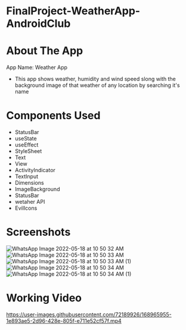 # FinalProject-WeatherApp-AndroidClub

# About The App
App Name: Weather App

* This app shows weather, humidity and wind speed slong with the background image of that weather of any location by searching it's name

# Components Used
* StatusBar
* useState
* useEffect
* StyleSheet
* Text
* View
* ActivityIndicator
* TextInput
* Dimensions
* ImageBackground
* StatusBar
* wetaher API
* EvilIcons

# Screenshots
![WhatsApp Image 2022-05-18 at 10 50 32 AM](https://user-images.githubusercontent.com/72189926/168963187-92c133c7-b0db-409d-a791-d6177b7ce2ce.jpeg)
![WhatsApp Image 2022-05-18 at 10 50 33 AM](https://user-images.githubusercontent.com/72189926/168963190-32a80c68-4c57-4522-a80c-a19b45fd9fba.jpeg)
![WhatsApp Image 2022-05-18 at 10 50 33 AM (1)](https://user-images.githubusercontent.com/72189926/168963191-63d1b77f-8e11-47da-b385-0af079f090e8.jpeg)
![WhatsApp Image 2022-05-18 at 10 50 34 AM](https://user-images.githubusercontent.com/72189926/168963195-d4061c02-018a-42a7-9f53-9154ac3c8807.jpeg)
![WhatsApp Image 2022-05-18 at 10 50 34 AM (1)](https://user-images.githubusercontent.com/72189926/168963197-b3e9de6d-565b-4d57-874b-ce3c2f9981d6.jpeg)

# Working Video
https://user-images.githubusercontent.com/72189926/168965955-1e893ae5-2d96-428e-805f-e711e52cf57f.mp4

